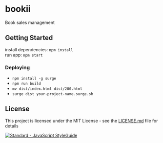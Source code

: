 # bookii
Book sales management

## Getting Started
install dependencies: `npm install`  
run app: `npm start`

### Deploying

* `npm install -g surge`
* `npm run build`
* `mv dist/index.html dist/200.html`
* `surge dist your-project-name.surge.sh`

## License
This project is licensed under the MIT License - see the [LICENSE.md](LICENSE.md) file for details

[![Standard - JavaScript StyleGuide](https://img.shields.io/badge/code%20style-standard-brightgreen.svg)](http://standardjs.com/)
